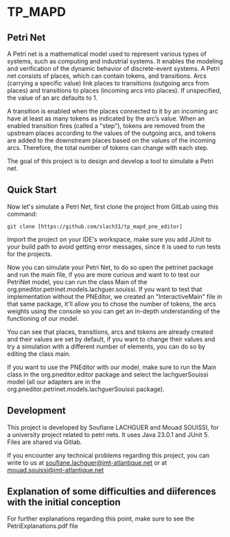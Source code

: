 # TP_MAPD



## Petri Net 
A Petri net is a mathematical model used to represent various types of systems, such as computing and industrial systems. It enables the modeling and verification of the dynamic behavior of discrete-event systems. A Petri net consists of places, which can contain tokens, and transitions. Arcs (carrying a specific value) link places to transitions (outgoing arcs from places) and transitions to places (incoming arcs into places). If unspecified, the value of an arc defaults to 1.

A transition is enabled when the places connected to it by an incoming arc have at least as many tokens as indicated by the arc’s value. When an enabled transition fires (called a "step"), tokens are removed from the upstream places according to the values of the outgoing arcs, and tokens are added to the downstream places based on the values of the incoming arcs. Therefore, the total number of tokens can change with each step.

The goal of this project is to design and develop a tool to simulate a Petri net.



## Quick Start

Now let's simulate a Petri Net, first clone the project from GitLab using this command: 

`git clone [https://github.com/slach31/tp_mapd_pne_editor]`

Import the project on your IDE's workspace, make sure you add JUnit to your build path to avoid getting error messages, since it is used to run tests for the projects.

Now you can simulate your Petri Net, to do so open the petrinet package and run the main file, if you are more curious and want to to test our PetriNet model, you can run the class Main of the org.pneditor.petrinet.models.lachguer.souissi. If you want to test that implementation without the PNEditor,  we created an "InteractiveMain" file in that same package, it'll allow you to chose the number of tokens, the arcs weights using the console so you can get an in-depth understanding of the functioning of our model.

You can see that places, transitions, arcs and tokens are already created and their values are set by default, if you want to change their values and try a simulation with a different number of elements, you can do so by editing the class main. 

If you want to use the PNEditor with our model, make sure to run the Main class in the org.pneditor.editor package and select the lachguerSouissi model (all our adapters are in the org.pneditor.petrinet.models.lachguerSouissi package).


## Development

This project is developed by Soufiane LACHGUER and Mouad SOUISSI, for a university project related to petri nets. It uses Java 23.0.1 and JUnit 5. Files are shared via Gitlab.

If you encounter any technical problems regarding this project, you can write to us at soufiane.lachguer@imt-atlantique.net or at mouad.souissi@imt-atlantique.net

## Explanation of some difficulties and diiferences with the initial conception 

For further explanations regarding this point, make sure to see the PetriExplanations.pdf file 
